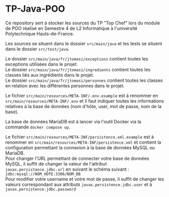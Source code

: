 # TP-Java-POO

Ce repository sert à stocker les sources du TP "Top Chef" lors du module de POO
réalisé en Semestre 4 de L2 Informatique à l'université Polytechnique Hauts-de-France.

Les sources se situent dans le dossier `src/main/java` et les tests se situent dans le dossier `src/test/java`.  

Le dossier `src/main/java/fr/jtomasi/exceptions` contient toutes les exceptions utilisées dans le projet.  
Le dossier `src/main/java/fr/jtomasi/ingredients` contient toutes les classes liés aux ingrédients dans le projet.  
Le dossier `src/main/java/fr/jtomasi/personnes` contient toutes les classes en relation avec les différentes personnes dans le projet.

Le fichier `src/main/resources/META-INF/.env.example` est à renommer en `src/main/resources/META-INF/.env` et il faut indiquer toutes les informations relatives à la base de données
(nom d'hôte, user, mot de passe, nom de la base).  

La base de données MariaDB est à lancer via l'outil Docker via la commande `docker compose up`.

Le fichier `src/main/resources/META-INF/persistence.xml.example` est à renommer en `src/main/resources/META-INF/persistence.xml` et contient la configuration permettant la connexion à la base de données MySQL ou MariaDB.  
Pour changer l'URL permettant de connecter votre base de données MySQL, il suffit de changer la valeur de l'attribut `javax.persistance.jdbc.url` en suivant le schéma suivant :
`jdbc:mysql://NOM_HOTE:3306/NOM_DB`  
Pour modifier votre username et votre mot de passe, il suffit de changer les valeurs correspondant aux attributs `javax.persistence.jdbc.user` et à `javax.persistence.jdbc.password`